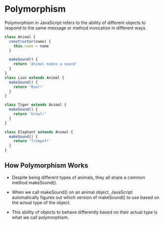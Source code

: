 # Polymorphism

Polymorphism in JavaScript refers to the ability of different objects to respond to the same message or method invocation in different ways.

```js
class Animal {
  constructor(name) {
    this.name = name
  }

  makeSound() {
    return 'Animal makes a sound'
  }
}
class Lion extends Animal {
  makeSound() {
    return 'Roar!'
  }
}

class Tiger extends Animal {
  makeSound() {
    return 'Growl!'
  }
}

class Elephant extends Animal {
  makeSound() {
    return 'Trumpet!'
  }
}
```

## How Polymorphism Works

- Despite being different types of animals, they all share a common method makeSound().

- When we call makeSound() on an animal object, JavaScript automatically figures out which version of makeSound() to use based on the actual type of the object.

- This ability of objects to behave differently based on their actual type is what we call polymorphism.
